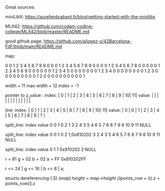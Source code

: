 Great sources:

miniLibX:
https://aurelienbrabant.fr/blog/getting-started-with-the-minilibx

MLX42:
https://github.com/codam-coding-college/MLX42/blob/master/README.md


good github page:
https://github.com/ailopez-o/42Barcelona-FdF/blob/main/README.md




map:

0 0 1 2 3 4 5 6 7 8 9
0 0 0 1 2 3 4 5 6 7 8 9
0 0 0 0 1 2 3 4 5 6 7 8
0 0 0 0 0 1 2 3 4 5 6 9
0 0 0 0 0 0 1 2 3 4 5
0 0 0 0 0 0 0 1 2 3 4
0 0 0 0 0 0 0 0 1 2 3
0 0 0 0 0 0 0 0 0 1 2
0 0 0 0 0 0 0 0 0 0 1

width = 11
max width = 12
index = -1

pointer to z_value :
index:	| 0 | 1 | 2 | 3 | 4 | 5 | 6 | 7 | 8 | 9 | 10| 11|
value:	|   |   |   |   |   |   |   |   |   |   |   |   |

line:
index:	| 0 | 1 | 2 | 3 | 4 | 5 | 6 | 7 | 8 | 9 | 10| 11|
value:	| 0 | 0 | 1 | 2 | 3 | 4 | 5 | 6 | 7 | 8 | 9 | ? |

split_line:
index	value
0		0
1		0
2		1
3		2
4		3
5		4
6		5
7		6
8		7
9		8
10		9
11		NULL




split_line:
index	value
0		0
1		0
2		1,0x810202
3		2
4		3
5		4
6		5
7		6
8		7
9		8
10		9
11		NULL



split_line:
index	value
0		1
1		0x810202
2		NULL




r = 81
g = 02
b = 02
a = FF
0x810202FF

r << 24 | g << 16 | b << 8 | a;



structs dereferencing   (:S)
(*map).height			= map->height
(*(points_row + i)).z	= points_row[i].z